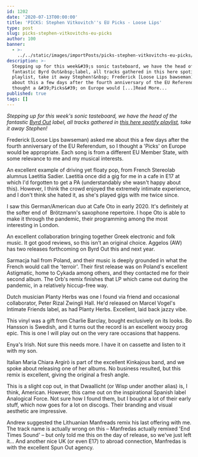 ```yaml
---
id: 1202
date: '2020-07-13T00:00:00'
title: 'PICKS: Stephen Vitkovitch''s EU Picks - Loose Lips'
type: post
slug: picks-stephen-vitkovitchs-eu-picks
author: 100
banner:
  - >-
    ../../static/images/importPosts/picks-stephen-vitkovitchs-eu-picks/image1202.jpeg
description: >-
  Stepping up for this week&#39;s sonic tasteboard, we have the head of the
  fantastic Byrd Out&nbsp;label, all tracks gathered in this here spotify
  playlist, take it away Stephen!&nbsp; Frederick [Loose Lips bawseman) asked me
  about this a few days after the fourth anniversary of the EU Referendum, so I
  thought a &#39;Picks&#39; on Europe would [...]Read More...
published: true
tags: []
---
```

_Stepping up for this week's sonic tasteboard, we have the head of the fantastic [Byrd Out](https://byrdout.bandcamp.com/) label, all tracks gathered in [this here spotify playlist](https://open.spotify.com/playlist/7D2RUILXGUdoODPAwinBjI?si=tVwxD67aQHGMh3XxjDo4Qw), take it away Stephen!_ 

Frederick \[Loose Lips bawseman) asked me about this a few days after the fourth anniversary of the EU Referendum, so I thought a 'Picks' on Europe would be appropriate. Each song is from a different EU Member State, with some relevance to me and my musical interests.

An excellent example of driving yet floaty pop, from French Stereolab alumnus Laetitia Sadier. Laetitia once did a gig for me in a cafe in E17 at which I'd forgotten to get a PA (understandably she wasn't happy about this). However, I think the crowd enjoyed the extremely intimate experience, and I don't think she hated it, as she's played gigs with me twice since.

I saw this German/American duo at Cafe Oto in early 2020. It's definitely at the softer end of  Brötzmann's saxophone repertoire. I hope Oto is able to make it through the pandemic, their programming among the most interesting in London.

An excellent collaboration bringing together Greek electronic and folk music. It got good reviews, so this isn't an original choice. Aggelos (AW) has two releases forthcoming on Byrd Out this and next year.

Sarmacja hail from Poland, and their music is deeply grounded in what the French would call the 'terroir'. Their first release was on Poland's excellent Astigmatic, home to Cykada among others, and they contacted me for their second album. The Orb's remix finishes that LP which came out during the pandemic, in a relatively hiccup-free way.

Dutch musician Planty Herbs was one I found via friend and occasional collaborator, Peter Rizal Zwingli Hall. He'd released on Marcel Vogel's Intimate Friends label, as had Planty Herbs. Excellent, laid back jazzy vibe.

This vinyl was a gift from Charlie Barclay, bought exclusively on its looks. Bo Hansson is Swedish, and it turns out the record is an excellent woozy prog epic. This is one I will play out on the very rare occasions that happens.

Enya's Irish. Not sure this needs more. I have it on cassette and listen to it with my son.

Italian Maria Chiara Argirò is part of the excellent Kinkajous band, and we spoke about releasing one of her albums. No business resulted, but this remix is excellent, giving the original a fresh angle.

This is a slight cop out, in that Dwaallicht (or Wisp under another alias) is, I think, American. However, this came out on the inspirational Spanish label Analogical Force. Not sure how I found them, but I bought a lot of their early stuff, which now goes for a lot on discogs. Their branding and visual aesthetic are impressive.

Andrew suggested the Lithuanian Manfreads remix his last offering with me. The track name is actually wrong on this – Manfredas actually remixed 'End Times Sound' – but only told me this on the day of release, so we've just left it… And another nice UK (or even E17) to abroad connection, Manfredas is with the excellent Spun Out agency.